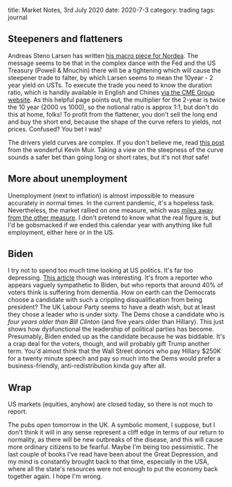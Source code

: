 title: Market Notes, 3rd July 2020
date: 2020-7-3
category: trading
tags: journal

## Steepeners and flatteners

Andreas Steno Larsen has written [his macro piece for Nordea](https://e-markets.nordea.com/#!/article/58681/week-ahead-if-things-are-steep-remember-to-stay-level-headed). 
The message seems to be that in the complex dance with the Fed and the US Treasury (Powell & Mnuchin) there will be a tightening which will cause the steepener trade to falter, by which Larsen seems to mean the 10year - 2 year yield on USTs. 
To execute the trade you need to know the duration ratio, which is handily available in English and Chines [via the CME Group website](https://www.cmegroup.com/tools-information/quikstrike/treasury-analytics.html?redirect=/trading/interest-rates/invoice-spread-calculator.html).
As this helpful page points out, the multiplier for the 2-year is twice the 10 year (2000 vs 1000), so the notional ratio is approx 1:1, but don't do this at home, folks!
To profit from the flattener, you don't sell the long end and buy the short end, because the shape of the curve refers to yields, not prices. Confused? You bet I was!

The drivers yield curves are complex. If you don't believe me, read [this post](https://themacrotourist.substack.com/p/the-worlds-biggest-steepener) from the wonderful Kevin Muir.
Taking a view on the steepness of the curve sounds a safer bet than going long or short rates, 
but it's not *that* safe! 

## More about unemployment

Unemployment (next to inflation) is almost impossible to measure accurately in normal times.
In the current pandemic, it's a hopeless task.
Nevertheless, the market rallied on one measure, which was [miles away from the other measure](https://wolfstreet.com/2020/07/02/never-before-have-i-seen-so-much-fake-unemployment-jobs-data-by-the-bureau-of-labor-statistics-while-labor-department-nails-it/).
I don't pretend to know what the real figure is, but I'd be gobsmacked if we ended this calendar year with anything like full employment, either here or in the US.

## Biden

I try not to spend too much time looking at US politics. It's far too depressing. [This article](https://thehill.com/opinion/campaign/505562-biden-must-release-results-of-his-cognitive-decline-tests-voters-need-to) though was interesting. It's from a reporter who appears vaguely sympathetic to Biden, 
but who reports that around 40% of voters think is suffering from dementia.
How on earth can the Democrats choose a candidate with such a crippling disqualification from being president? 
The UK Labour Party seems to have a death wish, but at least they chose a leader who is under sixty.
The Dems chose a candidate who is *four years older than Bill Clinton* (and five years older than Hillary). 
This just shows how dysfunctional the leadership of political parties has become. 
Presumably, Biden ended up as the candidate because he was biddable. 
It's a crap deal for the voters, though, and will probably gift Trump another term.
You'd almost think that the Wall Street donors who pay Hillary $250K for a twenty minute speech and pay so much into the Dems would prefer a business-friendly, anti-redistribution kinda guy after all.

## Wrap

US markets (equities, anyhow) are closed today, so there is not much to report.

The pubs open tomorrow in the UK. A symbolic moment, I suppose, 
but I don't think it will in any sense represent a cliff edge in terms of our return to normality,
as there will be new outbreaks of the disease, 
and this will cause more ordinary citizens to be fearful.
Maybe I'm being too pessimistic. 
The last couple of books I've read have been about the Great Depression,
and my mind is constantly brought back to that time, especially in the USA,
where all the state's resources were not enough to put the economy back together again.
I hope I'm wrong.


